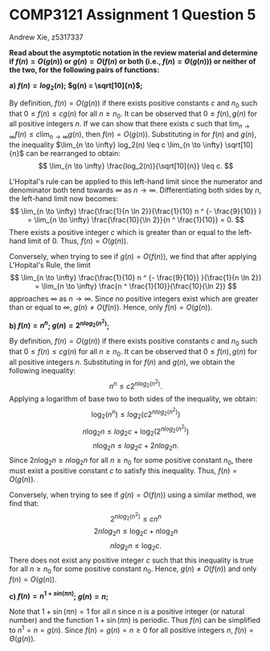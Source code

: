 # COMP3121 Assignment 1 Question 5

Andrew Xie, z5317337

**Read about the asymptotic notation in the review material and determine if $f(n) = O(g(n))$ or $g(n) = O(f(n)$ or both (i.e., $f(n) = \Theta(g(n)))$ or neither of the two, for the following pairs of functions:**

**a) $f(n) = log_2(n)$;	$g(n) = \sqrt[10]{n}$;**

By definition, $f(n) = O(g(n))$ if there exists positive constants $c$ and $n_0$ such that $0 \leq f(n) \leq c g(n)$ for all $n \geq n_0$. It can be observed that $0 \leq f(n), g(n)$ for all positive integers $n$. If we can show that there exists $c$ such that $\lim_{n \to \infty} f(n) \leq c \lim_{n \to \infty} g(n)$, then $f(n) = O(g(n))$. Substituting in for $f(n)$ and $g(n)$, the inequality $\lim_{n \to \infty} log_2(n) \leq c \lim_{n \to \infty} \sqrt[10]{n}$ can be rearranged to obtain:
$$
\lim_{n \to \infty} \frac{log_2(n)}{\sqrt[10]{n}} \leq c.
$$

L'Hopital's rule can be applied to this left-hand limit since the numerator and denominator both tend towards $\infty$ as $n \to \infty$. Differentiating both sides by $n$, the left-hand limit now becomes:
$$
    \lim_{n \to \infty} \frac{\frac{1}{n \ln 2}}{\frac{1}{10} n ^ {- \frac{9}{10}} }
    = \lim_{n \to \infty} \frac{\frac{10}{\ln 2}}{n ^ \frac{1}{10}} = 0.
$$
There exists a positive integer $c$ which is greater than or equal to the left-hand limit of 0. Thus, $f(n) = O(g(n))$.

Conversely, when trying to see if $g(n) = O(f(n))$, we find that after applying L'Hopital's Rule, the limit
$$
    \lim_{n \to \infty} \frac{\frac{1}{10} n ^ {- \frac{9}{10}} }{\frac{1}{n \ln 2}}
    = \lim_{n \to \infty} \frac{n ^ \frac{1}{10}}{\frac{10}{\ln 2}}
$$
approaches $\infty$ as $n \to \infty$. Since no positive integers exist which are greater than or equal to $\infty$, $g(n) \neq O(f(n))$. Hence, only $f(n) = O(g(n))$.

**b) $f(n) = n^n$;	$g(n) = 2^{n log_2(n^2)}$;**

By definition, $f(n) = O(g(n))$ if there exists positive constants $c$ and $n_0$ such that $0 \leq f(n) \leq c g(n)$ for all $n \geq n_0$. It can be observed that $0 \leq f(n), g(n)$ for all positive integers $n$. Substituting in for $f(n)$ and $g(n)$, we obtain the following inequality:
$$
    n ^ n \leq c 2^{n log_2(n^2)}.
$$
Applying a logarithm of base two to both sides of the inequality, we obtain:
$$
    \log_2 (n^n) \leq log_2 (c 2^{n log_2(n^2)})
$$
$$
    n \log_2 n \leq log_2 c + \log_2 (2^{n log_2(n^2)})
$$
$$
    n \log_2 n \leq log_2 c + 2 n log_2 n.
$$
Since $2 n \log_2 n \geq n \log_2 n$ for all $n \geq n_0$ for some positive constant $n_0$, there must exist a positive constant $c$ to satisfy this inequality. Thus, $f(n) = O(g(n))$.

Conversely, when trying to see if $g(n) = O(f(n))$ using a similar method, we find that:
$$
    2^{n log_2(n^2)} \leq c n ^ n
$$
$$
    2 n log_2 n \leq \log_2 c + n \log_2 n
$$
$$
    n log_2 n \leq \log_2 c.
$$
There does not exist any positive integer $c$ such that this inequality is true for all $n \geq n_0$ for some positive constant $n_0$. Hence, $g(n) \neq O(f(n))$ and only $f(n) = O(g(n))$.

**c) $f(n) = n^{1+sin(\pi n)}$;	$g(n) = n$;**

Note that $1 + \sin(\pi n) = 1$ for all $n$ since $n$ is a positive integer (or natural number) and the function $1 + \sin(\pi n)$ is periodic. Thus $f(n)$ can be simplified to $n^1 = n = g(n)$. Since $f(n) = g(n) = n \geq 0$ for all positive integers $n$, $f(n) = \Theta(g(n))$.
